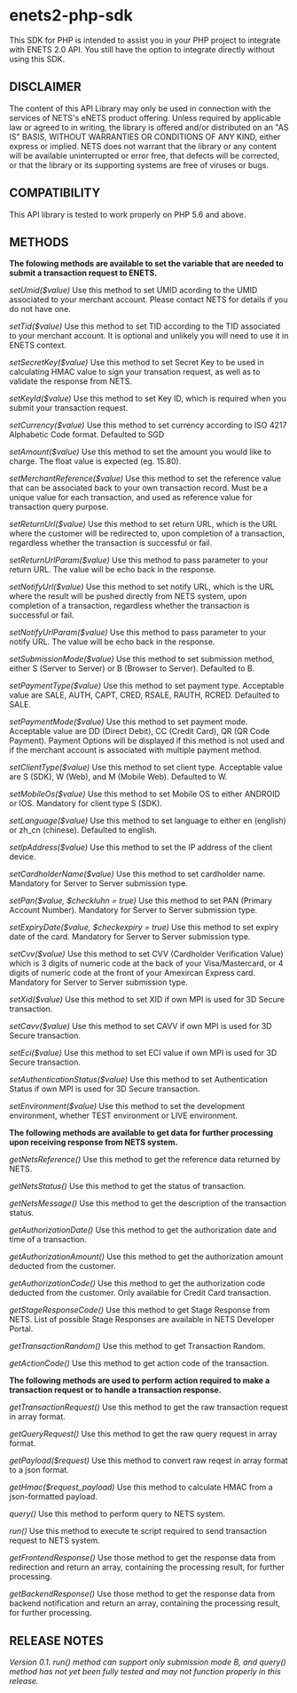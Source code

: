 # enets2-php-sdk
This SDK for PHP is intended to assist you in your PHP project to integrate with ENETS 2.0 API. You still have the option to integrate directly without using this SDK.

## DISCLAIMER

The content of this API Library may only be used in connection with the services of NETS's eNETS product offering. Unless required by applicable law or agreed to in writing, the library is offered and/or distributed on an "AS IS" BASIS, WITHOUT WARRANTIES OR CONDITIONS OF ANY KIND, either express or implied. NETS does not warrant that the library or any content will be available uninterrupted or error free, that defects will be corrected, or that the library or its supporting systems are free of viruses or bugs.

## COMPATIBILITY

This API library is tested to work properly on PHP 5.6 and above. 

## METHODS

**The folowing methods are available to set the variable that are needed to submit a transaction request to ENETS.**

*setUmid($value)*
Use this method to set UMID acording to the UMID associated to your merchant account. Please contact NETS for details if you do not have one.

*setTid($value)*
Use this method to set TID according to the TID associated to your merchant account. It is optional and unlikely you will need to use it in ENETS context.

*setSecretKey($value)*
Use this method to set Secret Key to be used in calculating HMAC value to sign your transation request, as well as to validate the response from NETS.

*setKeyId($value)*
Use this method to set Key ID, which is required when you submit your transaction request.

*setCurrency($value)*
Use this method to set currency according to ISO 4217 Alphabetic Code format. Defaulted to SGD

*setAmount($value)*
Use this method to set the amount you would like to charge. The float value is expected (eg. 15.80).

*setMerchantReference($value)*
Use this method to set the reference value that can be associated back to your own transaction record. Must be a unique value for each transaction, and used as reference value for transaction query purpose.

*setReturnUrl($value)*
Use this method to set return URL, which is the URL where the customer will be redirected to, upon completion of a transaction, regardless whether the transaction is successful or fail.

*setReturnUrlParam($value)*
Use this method to pass parameter to your return URL. The value will be echo back in the response.

*setNotifyUrl($value)*
Use this method to set notify URL, which is the URL where the result will be pushed directly from NETS system, upon completion of a transaction, regardless whether the transaction is successful or fail.

*setNotifyUrlParam($value)*
Use this method to pass parameter to your notify URL. The value will be echo back in the response.

*setSubmissionMode($value)*
Use this method to set submission method, either S (Server to Server) or B (Browser to Server). Defaulted to B.

*setPaymentType($value)*
Use this method to set payment type. Acceptable value are SALE, AUTH, CAPT, CRED, RSALE, RAUTH, RCRED. Defaulted to SALE.

*setPaymentMode($value)*
Use this method to set payment mode. Acceptable value are DD (Direct Debit), CC (Credit Card), QR (QR Code Payment). Payment Options will be displayed if this method is not used and if the merchant account is associated with multiple payment method.

*setClientType($value)*
Use this method to set client type. Acceptable value are S (SDK), W (Web), and M (Mobile Web). Defaulted to W.

*setMobileOs($value)*
Use this method to set Mobile OS to either ANDROID or IOS. Mandatory for client type S (SDK).

*setLanguage($value)*
Use this method to set language to either en (english) or zh_cn (chinese). Defaulted to english.

*setIpAddress($value)*
Use this method to set the IP address of the client device.

*setCardholderName($value)*
Use this method to set cardholder name. Mandatory for Server to Server submission type.

*setPan($value, $checkluhn = true)*
Use this method to set PAN (Primary Account Number). Mandatory for Server to Server submission type.

*setExpiryDate($value, $checkexpiry = true)*
Use this method to set expiry date of the card. Mandatory for Server to Server submission type.

*setCvv($value)*
Use this method to set CVV (Cardholder Verification Value) which is 3 digits of numeric code at the back of your Visa/Mastercard, or 4 digits of numeric code at the front of your Amexircan Express card. Mandatory for Server to Server submission type.

*setXid($value)*
Use this method to set XID if own MPI is used for 3D Secure transaction.

*setCavv($value)*
Use this method to set CAVV if own MPI is used for 3D Secure transaction.

*setEci($value)*
Use this method to set ECI value if own MPI is used for 3D Secure transaction.

*setAuthenticationStatus($value)*
Use this method to set Authentication Status if own MPI is used for 3D Secure transaction.

*setEnvironment($value)*
Use this method to set the development environment, whether TEST environment or LIVE environment.

**The following methods are available to get data for further processing upon receiving response from NETS system.**

*getNetsReference()*
Use this method to get the reference data returned by NETS.

*getNetsStatus()*
Use this method to get the status of transaction.

*getNetsMessage()*
Use this method to get the description of the transaction status.

*getAuthorizationDate()*
Use this method to get the authorization date and time of a transaction.

*getAuthorizationAmount()*
Use this method to get the authorization amount deducted from the customer.

*getAuthorizationCode()*
Use this method to get the authorization code deducted from the customer. Only available for Credit Card transaction.

*getStageResponseCode()*
Use this method to get Stage Response from NETS. List of possible Stage Responses are available in NETS Developer Portal.

*getTransactionRandom()*
Use this method to get Transaction Random.

*getActionCode()*
Use this method to get action code of the transaction.

**The following methods are used to perform action required to make a transaction request or to handle a transaction response.**

*getTransactionRequest()*
Use this method to get the raw transaction request in array format.

*getQueryRequest()*
Use this method to get the raw query request in array format.

*getPayload($request)*
Use this method to convert raw reqest in array format to a json format.

*getHmac($request_payload)*
Use this method to calculate HMAC from a json-formatted payload.

*query()*
Use this method to perform query to NETS system.

*run()*
Use this method to execute te script required to send transaction request to NETS system. 

*getFrontendResponse()*
Use those method to get the response data from redirection and return an array, containing the processing result, for further processing.

*getBackendResponse()*
Use those method to get the response data from backend notification and return an array, containing the processing result, for further processing.

## RELEASE NOTES

*Version 0.1. run() method can support only submission mode B, and query() method has not yet been fully tested and may not function properly in this release.*
